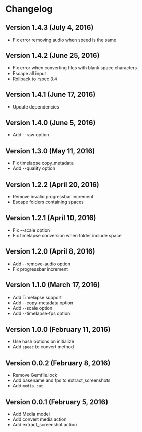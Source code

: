 Changelog
=========

Version 1.4.3 (July 4, 2016)
-----------------------------

* Fix error removing audio when speed is the same

Version 1.4.2 (June 25, 2016)
-----------------------------

* Fix error when converting files with blank space characters
* Escape all input
* Rollback to rspec 3.4

Version 1.4.1 (June 17, 2016)
-----------------------------

* Update dependencies

Version 1.4.0 (June 5, 2016)
-----------------------------

* Add --raw option

Version 1.3.0 (May 11, 2016)
-----------------------------

* Fix timelapse copy_metadata
* Add --quality option

Version 1.2.2 (April 20, 2016)
-----------------------------

* Remove invalid progressbar increment
* Escape folders containing spaces

Version 1.2.1 (April 10, 2016)
-----------------------------

* Fix --scale option
* Fix timelapse conversion when folder include space

Version 1.2.0 (April 8, 2016)
-----------------------------

* Add --remove-audio option
* Fix progressbar increment

Version 1.1.0 (March 17, 2016)
-----------------------------

* Add Timelapse support
* Add --copy-metadata option
* Add --scale option
* Add --timelapse-fps option

Version 1.0.0 (February 11, 2016)
-----------------------------

* Use hash options on initialize
* Add `speec` to convert method

Version 0.0.2 (February 8, 2016)
-----------------------------

* Remove Gemfile.lock
* Add basename and fps to extract_screenshots
* Add `media.cut`

Version 0.0.1 (February 5, 2016)
-----------------------------

* Add Media model
* Add convert media action
* Add extract_screenshot action
